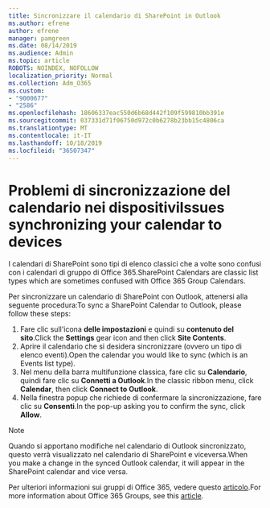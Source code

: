 ```yaml
---
title: Sincronizzare il calendario di SharePoint in Outlook
ms.author: efrene
author: efrene
manager: pamgreen
ms.date: 08/14/2019
ms.audience: Admin
ms.topic: article
ROBOTS: NOINDEX, NOFOLLOW
localization_priority: Normal
ms.collection: Adm_O365
ms.custom:
- "9000677"
- "2586"
ms.openlocfilehash: 18606337eac550d6b68d442f109f599810bb391e
ms.sourcegitcommit: 037331d71f06750d972c0b6278b23bb15c4806ca
ms.translationtype: MT
ms.contentlocale: it-IT
ms.lasthandoff: 10/18/2019
ms.locfileid: "36507347"
---
```

# <a name="issues-synchronizing-your-calendar-to-devices"></a><span data-ttu-id="b1a4c-102">Problemi di sincronizzazione del calendario nei dispositivi</span><span class="sxs-lookup"><span data-stu-id="b1a4c-102">Issues synchronizing your calendar to devices</span></span>

<span data-ttu-id="b1a4c-103">I calendari di SharePoint sono tipi di elenco classici che a volte sono confusi con i calendari di gruppo di Office 365.</span><span class="sxs-lookup"><span data-stu-id="b1a4c-103">SharePoint Calendars are classic list types which are sometimes confused with Office 365 Group Calendars.</span></span>

<span data-ttu-id="b1a4c-104">Per sincronizzare un calendario di SharePoint con Outlook, attenersi alla seguente procedura:</span><span class="sxs-lookup"><span data-stu-id="b1a4c-104">To sync a SharePoint Calendar to Outlook, please follow these steps:</span></span>

1. <span data-ttu-id="b1a4c-105">Fare clic sull'icona **delle impostazioni** e quindi su **contenuto del sito**.</span><span class="sxs-lookup"><span data-stu-id="b1a4c-105">Click the **Settings** gear icon and then click **Site Contents**.</span></span>
2. <span data-ttu-id="b1a4c-106">Aprire il calendario che si desidera sincronizzare (ovvero un tipo di elenco eventi).</span><span class="sxs-lookup"><span data-stu-id="b1a4c-106">Open the calendar you would like to sync (which is an Events list type).</span></span>
3. <span data-ttu-id="b1a4c-107">Nel menu della barra multifunzione classica, fare clic su **Calendario**, quindi fare clic su **Connetti a Outlook**.</span><span class="sxs-lookup"><span data-stu-id="b1a4c-107">In the classic ribbon menu, click **Calendar**, then click **Connect to Outlook**.</span></span>
4. <span data-ttu-id="b1a4c-108">Nella finestra popup che richiede di confermare la sincronizzazione, fare clic su **Consenti**.</span><span class="sxs-lookup"><span data-stu-id="b1a4c-108">In the pop-up asking you to confirm the sync, click **Allow**.</span></span>

>[!Note]
> <span data-ttu-id="b1a4c-109">Quando si apportano modifiche nel calendario di Outlook sincronizzato, questo verrà visualizzato nel calendario di SharePoint e viceversa.</span><span class="sxs-lookup"><span data-stu-id="b1a4c-109">When you make a change in the synced Outlook calendar, it will appear in the SharePoint calendar and vice versa.</span></span>

<span data-ttu-id="b1a4c-110">Per ulteriori informazioni sui gruppi di Office 365, vedere questo [articolo](https://support.office.com/article/Learn-about-Office-365-groups-b565caa1-5c40-40ef-9915-60fdb2d97fa2).</span><span class="sxs-lookup"><span data-stu-id="b1a4c-110">For more information about Office 365 Groups, see this [article](https://support.office.com/article/Learn-about-Office-365-groups-b565caa1-5c40-40ef-9915-60fdb2d97fa2).</span></span>
